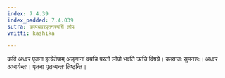 ```yaml
---
index: 7.4.39
index_padded: 7.4.039
sutra: कव्यधवरपृतनस्यर्चि लोपः
vritti: kashika

---
```

कवि अध्वर पृतना इत्येतेषाम् अङ्गानां क्यचि परतो लोपो भवति ऋचि विषये। कव्यन्तः सुमनसः। अध्वर अध्वर्यन्तः। पृतना पृतन्यन्तः तिष्ठन्ति।